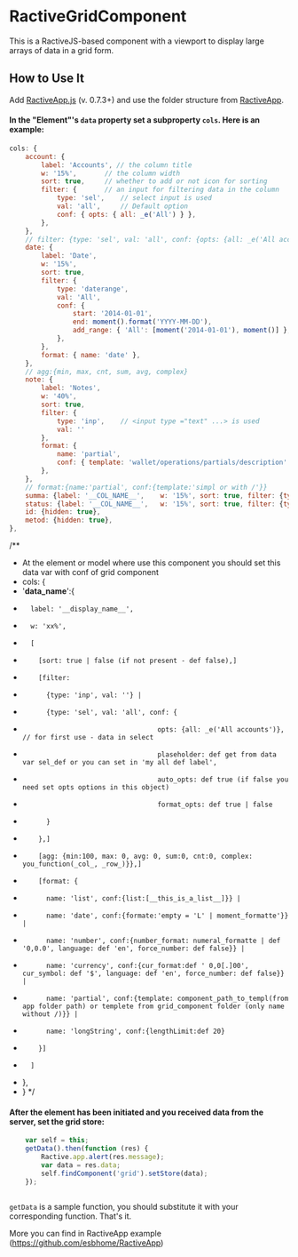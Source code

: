 # RactiveGridComponent
This is a RactiveJS-based component with a viewport to display large arrays of data in a grid form.

## How to Use It
Add [RactiveApp.js](https://github.com/esbhome/RactiveApp.js) (v. 0.7.3+) and use the folder structure from [RactiveApp](https://github.com/esbhome/RactiveApp).

#### In the "Element"'s `data` property set a subproperty `cols`. Here is an example:
```javascript
cols: {
    account: { 
        label: 'Accounts', // the column title
        w: '15%',       // the column width
        sort: true,     // whether to add or not icon for sorting
        filter: {       // an input for filtering data in the column
            type: 'sel',    // select input is used
            val: 'all',     // Default option
            conf: { opts: { all: _e('All') } }, 
        },
    }, 
    // filter: {type: 'sel', val: 'all', conf: {opts: {all: _e('All accounts')}, plaseholder: 'def select', auto_opts: false}} or filter: {type: 'daterange', val: 'All', conf: {start: '2014-06-01', end: moment().format('YYYY-MM-DD'), add_range:{'All': [moment('2014-01-01'), moment()]}}
    date: { 
        label: 'Date',       
        w: '15%', 
        sort: true, 
        filter: { 
            type: 'daterange', 
            val: 'All', 
            conf: { 
                start: '2014-01-01', 
                end: moment().format('YYYY-MM-DD'), 
                add_range: { 'All': [moment('2014-01-01'), moment()] },
            },
        }, 
        format: { name: 'date' },
    }, 
    // agg:{min, max, cnt, sum, avg, complex}
    note: {
        label: 'Notes',
        w: '40%', 
        sort: true, 
        filter: {
            type: 'inp',    // <input type ="text" ...> is used
            val: ''
        }, 
        format: { 
            name: 'partial', 
            conf: { template: 'wallet/operations/partials/description' },
        },
    }, 
    // format:{name:'partial', conf:{template:'simpl or with /'}}
    summa: {label: '__COL_NAME__',    w: '15%', sort: true, filter: {type: 'inp', val: ''}, agg: {complex:this.agg_sum}, format: {name: 'currency'}},
    status: {label: '__COL_NAME__',   w: '15%', sort: true, filter: {type: 'sel', val: 'all', conf: {opts: {all: _e('All')}}}},
    id: {hidden: true},
    metod: {hidden: true},
},
```
/**
 * At the element or model where use this component you should set this data var with conf of grid component
 * cols: {
 *   '__data_name__':{
 *       label: '__display_name__',
 *       w: 'xx%',
 *       [
 *         [sort: true | false (if not present - def false),]
 *         [filter:
 *           {type: 'inp', val: ''} |
 *           {type: 'sel', val: 'all', conf: {
 *                                       opts: {all: _e('All accounts')}, // for first use - data in select
 *                                       plaseholder: def get from data var sel_def or you can set in 'my all def label',
 *                                       auto_opts: def true (if false you need set opts options in this object)
 *                                       format_opts: def true | false
 *           }
 *         },]
 *         [agg: {min:100, max: 0, avg: 0, sum:0, cnt:0, complex: you_function(_col_, _row_)}},]
 *         [format: {
 *           name: 'list', conf:{list:[__this_is_a_list__]}} |
 *           name: 'date', conf:{formate:'empty = 'L' | moment_formatte'}} |
 *           name: 'number', conf:{number_format: numeral_formatte | def '0,0.0', language: def 'en', force_number: def false}} |
 *           name: 'currency', conf:{cur_format:def ' 0,0[.]00', cur_symbol: def '$', language: def 'en', force_number: def false}} |
 *           name: 'partial', conf:{template: component_path_to_templ(from app folder path) or templete from grid_component folder (only name without /)}} |
 *           name: 'longString', conf:{lengthLimit:def 20}
 *         }]
 *       ]
 *    },
 * }
 */
 
 #### After the element has been initiated and you received data from the server, set the grid store:
```javascript
    var self = this;
    getData().then(function (res) {
        Ractive.app.alert(res.message);
        var data = res.data;
        self.findComponent('grid').setStore(data);
    });
    
```
`getData` is a sample function, you should substitute it with your corresponding function.
That's it.

More you can find in RactiveApp example (https://github.com/esbhome/RactiveApp)
 
